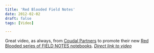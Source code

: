 ```yaml
---
title: 'Red Blooded Field Notes'
date: 2012-02-02
draft: false
tags: [Video]

---
```


Great video, as always, from [Coudal Partners](http://coudal.com/) to promote their new [Red Blooded series of FIELD NOTES notebooks](http://fieldnotesbrand.com/redblooded/). _[Direct link to video](http://vimeo.com/36086669)_